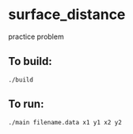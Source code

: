 # surface_distance
practice problem

## To build:
`./build`

## To run: 
`./main filename.data x1 y1 x2 y2`

